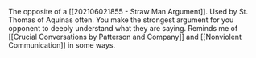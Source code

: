 The opposite of a [[202106021855 - Straw Man Argument]]. Used by St. Thomas of Aquinas often. You make the strongest argument for you opponent to deeply understand what they are saying. Reminds me of [[Crucial Conversations by Patterson and Company]] and [[Nonviolent Communication]] in some ways. 